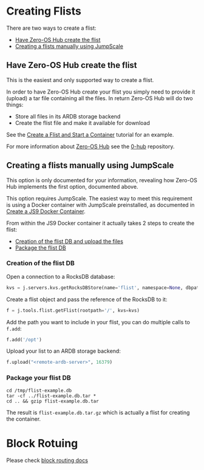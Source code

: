 # Creating Flists

There are two ways to create a flist:
- [Have Zero-OS Hub create the flist](#have-zero-os-ub-create-the-flist)
- [Creating a flists manually using JumpScale](#creating-a-flists-manually-using-jumpscale)

## Have Zero-OS Hub create the flist

This is the easiest and only supported way to create a flist.

In order to have Zero-OS Hub create your flist you simply need to provide it (upload) a tar file containing all the files. In return Zero-OS Hub will do two things:
- Store all files in its ARDB storage backend
- Create the flist file and make it available for download

See the [Create a Flist and Start a Container](https://github.com/zero-os/home/blob/master/docs/tutorials/Create_a_Flist_and_Start_a_Container.md) tutorial for an example.

For more information about [Zero-OS Hub](https://hub.gig.tech) see the [0-hub](https://github.com/zero-os/0-hub) repository.


## Creating a flists manually using JumpScale

This option is only documented for your information, revealing how  Zero-OS Hub implements the first option, documented above.

This option requires JumpScale. The easiest way to meet this requirement is using a Docker container with JumpScale preinstalled, as documented in [Create a JS9 Docker Container](https://github.com/Jumpscale/ays9/blob/master/docs/gettingstarted/js9.md).

From within the JS9 Docker container it actually takes 2 steps to create the flist:
- [Creation of the flist DB and upload the files](#create-db)
- [Package the flist DB](#packqage-db)


<a id="create-db"></a>
### Creation of the flist DB

Open a connection to a RocksDB database:
```python
kvs = j.servers.kvs.getRocksDBStore(name='flist', namespace=None, dbpath="/tmp/flist-example.db")
```

Create a flist object and pass the reference of the RocksDB to it:
```python
f = j.tools.flist.getFlist(rootpath='/', kvs=kvs)
```

Add the path you want to include in your flist, you can do multiple calls to `f.add`:
```python
f.add('/opt')
```

Upload your list to an ARDB storage backend:
```python
f.upload("<remote-ardb-server>", 16379)
```

<a id="package-db"></a>
### Package your flist DB

```shell
cd /tmp/flist-example.db
tar -cf ../flist-example.db.tar *
cd .. && gzip flist-example.db.tar
```

The result is `flist-example.db.tar.gz` which is actually a flist for creating the container.

# Block Rotuing
Please check [block routing docs](router.md)